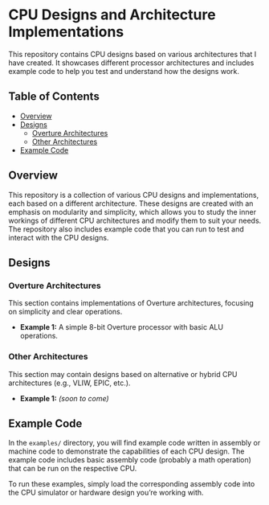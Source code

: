 # CPU Designs and Architecture Implementations

This repository contains CPU designs based on various architectures that I have created. It showcases different processor architectures and includes example code to help you test and understand how the designs work.

## Table of Contents

- [Overview](#overview)
- [Designs](#designs)
  - [Overture Architectures](#overture-architectures)
  - [Other Architectures](#other-architectures)
- [Example Code](#example-code)

## Overview

This repository is a collection of various CPU designs and implementations, each based on a different architecture. These designs are created with an emphasis on modularity and simplicity, which allows you to study the inner workings of different CPU architectures and modify them to suit your needs. The repository also includes example code that you can run to test and interact with the CPU designs.

## Designs

### Overture Architectures
This section contains implementations of Overture architectures, focusing on simplicity and clear operations.

- **Example 1:** A simple 8-bit Overture processor with basic ALU operations.

### Other Architectures
This section may contain designs based on alternative or hybrid CPU architectures (e.g., VLIW, EPIC, etc.).

- **Example 1:** *(soon to come)*

## Example Code

In the `examples/` directory, you will find example code written in assembly or machine code to demonstrate the capabilities of each CPU design. The example code includes basic assembly code (probably a math operation) that can be run on the respective CPU.

To run these examples, simply load the corresponding assembly code into the CPU simulator or hardware design you’re working with.

